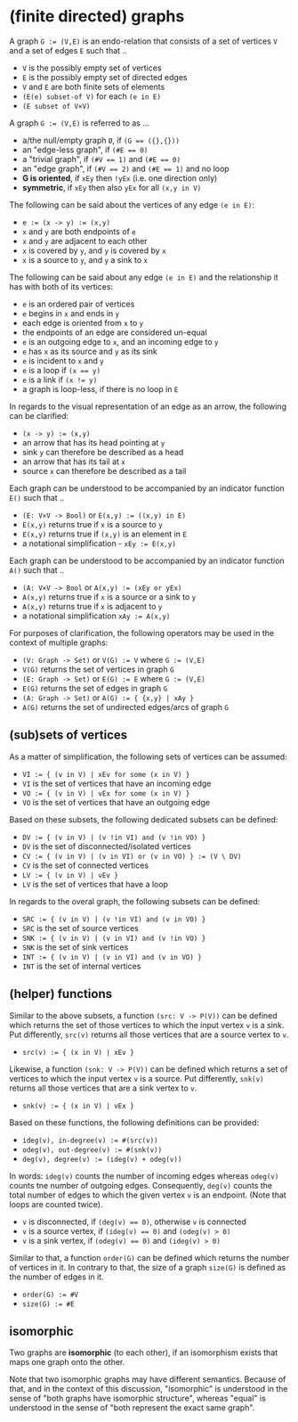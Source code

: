 
<!-- ======================================================================= -->
# (finite directed) graphs

A graph `G := (V,E)` is an endo-relation that consists of
a set of vertices `V` and a set of edges `E` such that ..

* `V` is the possibly empty set of vertices
* `E` is the possibly empty set of directed edges
* `V` and `E` are both finite sets of elements
* `(E(e) subset-of V)` for each `(e in E)`
* `(E subset of V×V)`

A graph `G := (V,E)` is referred to as ...

* a/the null/empty graph `Ø`, if `(G == ({},{}))`
* an "edge-less graph", if `(#E == 0)`
* a "trivial graph", if `(#V == 1)` and `(#E == 0)`
* an "edge graph", if `(#V == 2)` and `(#E == 1)` and no loop
* **G is oriented**, if `xEy` then `!yEx` (i.e. one direction only)
* **symmetric**, if `xEy` then also `yEx` for all `(x,y in V)`

The following can be said about the vertices of any edge `(e in E)`:

* `e := (x -> y) := (x,y)`
* `x` and `y` are both endpoints of `e`
* `x` and `y` are adjacent to each other
* `x` is covered by `y`, and `y` is covered by `x`
* `x` is a source to `y`, and `y` a sink to `x`

The following can be said about any edge `(e in E)`
and the relationship it has with both of its vertices:

* `e` is an ordered pair of vertices
* `e` begins in `x` and ends in `y`
* each edge is oriented from `x` to `y`
* the endpoints of an edge are considered un-equal
* `e` is an outgoing edge to `x`, and an incoming edge to `y`
* `e` has `x` as its source and `y` as its sink
* `e` is incident to `x` and `y`
* `e` is a loop if `(x == y)`
* `e` is a link if `(x != y)`
* a graph is loop-less, if there is no loop in `E`

In regards to the visual representation of an edge
as an arrow, the following can be clarified:

* `(x -> y) := (x,y)`
* an arrow that has its head pointing at `y`
* sink `y` can therefore be described as a head
* an arrow that has its tail at `x`
* source `x` can therefore be described as a tail

Each graph can be understood to be accompanied by an
indicator function `E()` such that ..

* `(E: V×V -> Bool)` or `E(x,y) := ((x,y) in E)`
* `E(x,y)` returns true if `x` is a source to `y`
* `E(x,y)` returns true if `(x,y)` is an element in `E`
* a notational simplification - `xEy := E(x,y)`

Each graph can be understood to be accompanied by an
indicator function `A()` such that ..

* `(A: V×V -> Bool` or `A(x,y) := (xEy or yEx)`
* `A(x,y)` returns true if `x` is a source or a sink to `y`
* `A(x,y)` returns true if `x` is adjacent to `y`
* a notational simplification `xAy := A(x,y)`

For purposes of clarification, the following operators may be used
in the context of multiple graphs:

* `(V: Graph -> Set)` or `V(G) := V` where `G := (V,E)`
* `V(G)` returns the set of vertices in graph `G`
* `(E: Graph -> Set)` or `E(G) := E` where `G := (V,E)`
* `E(G)` returns the set of edges in graph `G`
* `(A: Graph -> Set)` or `A(G) := { {x,y} | xAy } `
* `A(G)` returns the set of undirected edges/arcs of graph `G`

<!-- ======================================================================= -->
## (sub)sets of vertices

As a matter of simplification, the following sets of vertices can be assumed:

* `VI := { (v in V) | xEv for some (x in V) }`
* `VI` is the set of vertices that have an incoming edge
* `VO := { (v in V) | vEx for some (x in V) }`
* `VO` is the set of vertices that have an outgoing edge

Based on these subsets, the following dedicated subsets can be defined:

* `DV := { (v in V) | (v !in VI) and (v !in VO) }`
* `DV` is the set of disconnected/isolated vertices
* `CV := { (v in V) | (v in VI) or (v in VO) } := (V \ DV)`
* `CV` is the set of connected vertices
* `LV := { (v in V) | vEv }`
* `LV` is the set of vertices that have a loop

In regards to the overal graph, the following subsets can be defined:

* `SRC := { (v in V) | (v !in VI) and (v in VO) }`
* `SRC` is the set of source vertices
* `SNK := { (v in V) | (v in VI) and (v !in VO) }`
* `SNK` is the set of sink vertices
* `INT := { (v in V) | (v in VI) and (v in VO) }`
* `INT` is the set of internal vertices

<!-- ======================================================================= -->
## (helper) functions

Similar to the above subsets, a function `(src: V -> P(V))` can be defined which
returns the set of those vertices to which the input vertex `v` is a sink. Put
differently, `src(v)` returns all those vertices that are a source vertex to `v`.

* `src(v) := { (x in V) | xEv }`

Likewise, a function `(snk: V -> P(V))` can be defined which returns a set of
vertices to which the input vertex `v` is a source. Put differently, `snk(v)`
returns all those vertices that are a sink vertex to `v`.

* `snk(v) := { (x in V) | vEx }`

Based on these functions, the following definitions can be provided:

* `ideg(v), in-degree(v) := #(src(v))`
* `odeg(v), out-degree(v) := #(snk(v))`
* `deg(v), degree(v) := (ideg(v) + odeg(v))`

In words: `ideg(v)` counts the number of incoming edges whereas `odeg(v)` counts
tne number of outgoing edges. Consequently, `deg(v)` counts the total number of
edges to which the given vertex `v` is an endpoint. (Note that loops are counted
twice).

* `v` is disconnected, if `(deg(v) == 0)`, otherwise `v` is connected
* `v` is a source vertex, if `(ideg(v) == 0)` and `(odeg(v) > 0)`
* `v` is a sink vertex, if `(odeg(v) == 0)` and `(ideg(v) > 0)`

Similar to that, a function `order(G)` can be defined which returns the number
of vertices in it. In contrary to that, the size of a graph `size(G)` is defined
as the number of edges in it.

* `order(G) := #V`
* `size(G) := #E`

<!-- ======================================================================= -->
## isomorphic

Two graphs are **isomorphic** (to each other), if an isomorphism exists that
maps one graph onto the other.

Note that two isomorphic graphs may have different semantics. Because of that,
and in the context of this discussion, "isomorphic" is understood in the sense
of "both graphs have isomorphic structure", whereas "equal" is understood in
the sense of "both represent the exact same graph".
